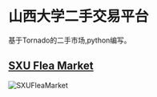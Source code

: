 #  山西大学二手交易平台

基于Tornado的二手市场,python编写。

## [SXU Flea Market](http://sale.linevery.com)

![SXUFleaMarket](http://bucket-mathew.oss-cn-beijing.aliyuncs.com/sxusale.png)
